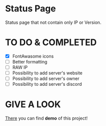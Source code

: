 # Status Page

Status page that not contain only IP or Version.

# TO DO & COMPLETED

- [x] FontAwasome icons
- [ ] Better formatting
- [ ] RAW IP
- [ ] Possibility to add server's website
- [ ] Possibility to add server's owner
- [ ] Possibility to add server's discord

# GIVE A LOOK

[There](https://ethxrnity.codes/status) you can find **demo** of this project!

